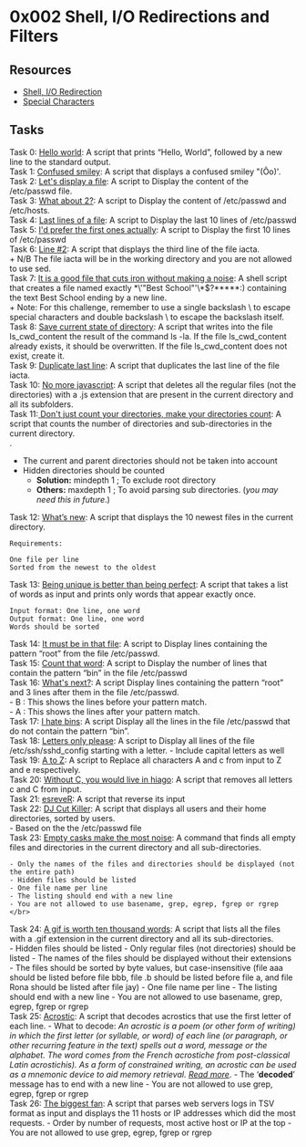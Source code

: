 # 0x002 Shell, I/O Redirections and Filters</br>
## Resources </br>
+ [Shell, I/O Redirection](http://linuxcommand.org/lc3_lts0070.php)
+ [Special Characters](http://mywiki.wooledge.org/BashGuide/SpecialCharacters)
## Tasks

Task 0: [Hello world](https://github.com/Hiluhree/alx-system_engineering-devops/blob/master/0x02-shell_redirections/0-hello_world): A script that prints “Hello, World”, followed by a new line to the standard output.</br>
Task 1: [Confused smiley](https://github.com/Hiluhree/alx-system_engineering-devops/blob/master/0x02-shell_redirections/1-confused_smiley): A script that displays a confused smiley "(Ôo)'.</br>
Task 2: [Let's display a file](https://github.com/Hiluhree/alx-system_engineering-devops/blob/master/0x02-shell_redirections/2-hellofile): A script to Display the content of the /etc/passwd file.</br>
Task 3: [What about 2?](https://github.com/Hiluhree/alx-system_engineering-devops/blob/master/0x02-shell_redirections/3-twofiles): A script to Display the content of /etc/passwd and /etc/hosts.</br>
Task 4: [Last lines of a file](https://github.com/Hiluhree/alx-system_engineering-devops/blob/master/0x02-shell_redirections/4-lastlines): A script to Display the last 10 lines of /etc/passwd</br>
Task 5: [I'd prefer the first ones actually](https://github.com/Hiluhree/alx-system_engineering-devops/blob/master/0x02-shell_redirections/5-firstlines): A script to Display the first 10 lines of /etc/passwd</br>
Task 6: [Line #2](https://github.com/Hiluhree/alx-system_engineering-devops/blob/master/0x02-shell_redirections/6-third_line): A script that displays the third line of the file iacta.</br>
	+ N/B The file iacta will be in the working directory and you are not allowed to use sed.
</br>
Task 7: [It is a good file that cuts iron without making a noise](https://github.com/Hiluhree/alx-system_engineering-devops/blob/master/0x02-shell_redirections/7-file): A shell script that creates a file named exactly \*\\'"Best School"\'\\*$\?\*\*\*\*\*:) containing the text Best School ending by a new line.</br>
	+ Note: For this challenge, remember to use a single backslash \ to escape special characters and double backslash \\ to escape the backslash itself.
</br>
Task 8: [Save current state of directory](https://github.com/Hiluhree/alx-system_engineering-devops/blob/master/0x02-shell_redirections/8-cwd_state): A script that writes into the file ls_cwd_content the result of the command ls -la. If the file ls_cwd_content already exists, it should be overwritten. If the file ls_cwd_content does not exist, create it.</br>
Task 9: [Duplicate last line](https://github.com/Hiluhree/alx-system_engineering-devops/blob/master/0x02-shell_redirections/9-duplicate_last_line): A script that duplicates the last line of the file iacta.</br>
Task 10: [No more javascript](https://github.com/Hiluhree/alx-system_engineering-devops/blob/master/0x02-shell_redirections/10-no_more_js): A script that deletes all the regular files (not the directories) with a .js extension that are present in the current directory and all its subfolders.</br>
Task 11:[ Don't just count your directories, make your directories count](): A script that counts the number of directories and sub-directories in the current directory.</br>.
- The current and parent directories should not be taken into account
- Hidden directories should be counted</br>
	+ **Solution:** mindepth 1 ; To exclude root directory
	+ **Others:** maxdepth 1 ; To avoid parsing sub directories. (*you may need this in future*.)

Task 12: [What’s new](https://github.com/Hiluhree/alx-system_engineering-devops/blob/master/0x02-shell_redirections/12-newest_files): A script that displays the 10 newest files in the current directory.</br>


	Requirements:

	One file per line
	Sorted from the newest to the oldest

Task 13: [Being unique is better than being perfect](https://github.com/Hiluhree/alx-system_engineering-devops/blob/master/0x02-shell_redirections/13-unique): A script that takes a list of words as input and prints only words that appear exactly once.</br>

	Input format: One line, one word
	Output format: One line, one word
	Words should be sorted
Task 14: [It must be in that file](https://github.com/Hiluhree/alx-system_engineering-devops/blob/master/0x02-shell_redirections/14-findthatword): A script to Display lines containing the pattern “root” from the file /etc/passwd.</br>
Task 15: [Count that word](https://github.com/Hiluhree/alx-system_engineering-devops/blob/master/0x02-shell_redirections/15-countthatword): A script to Display the number of lines that contain the pattern “bin” in the file /etc/passwd</br>
Task 16: [What's next?](https://github.com/Hiluhree/alx-system_engineering-devops/blob/master/0x02-shell_redirections/16-whatsnext): A script  Display lines containing the pattern “root” and 3 lines after them in the file /etc/passwd.</br>
	- B : This shows the lines before your pattern match.</br>
	- A : This shows the lines after your pattern match.</br>
Task 17: [I hate bins](https://github.com/Hiluhree/alx-system_engineering-devops/blob/master/0x02-shell_redirections/17-hidethisword): A script Display all the lines in the file /etc/passwd that do not contain the pattern “bin”.</br>
Task 18: [Letters only please](https://github.com/Hiluhree/alx-system_engineering-devops/blob/master/0x02-shell_redirections/18-letteronly): A script to Display all lines of the file /etc/ssh/sshd_config starting with a letter.
	- Include capital letters as well </br>
Task 19: [A to Z](https://github.com/Hiluhree/alx-system_engineering-devops/blob/master/0x02-shell_redirections/19-AZ): A script to Replace all characters A and c from input to Z and e respectively.</br>
Task 20: [Without C, you would live in hiago](https://github.com/Hiluhree/alx-system_engineering-devops/blob/master/0x02-shell_redirections/20-hiago): A script that removes all letters c and C from input.</br>
Task 21: [esreveR](https://github.com/Hiluhree/alx-system_engineering-devops/blob/master/0x02-shell_redirections/21-reverse): A script that reverse its input</br>
Task 22: [DJ Cut Killer](https://github.com/Hiluhree/alx-system_engineering-devops/blob/master/0x02-shell_redirections/22-users_and_homes): A script that displays all users and their home directories, sorted by users.</br>
	- Based on the the /etc/passwd file </br>
Task 23: [Empty casks make the most noise](https://github.com/Hiluhree/alx-system_engineering-devops/blob/master/0x02-shell_redirections/100-empty_casks): A command that finds all empty files and directories in the current directory and all sub-directories.</br>

	- Only the names of the files and directories should be displayed (not the entire path)
	- Hidden files should be listed
	- One file name per line
	- The listing should end with a new line
	- You are not allowed to use basename, grep, egrep, fgrep or rgrep </br>
Task 24: [A gif is worth ten thousand words](https://github.com/Hiluhree/alx-system_engineering-devops/blob/master/0x02-shell_redirections/101-gifs): A script that lists all the files with a .gif extension in the current directory and all its sub-directories.</br>
	- Hidden files should be listed
	- Only regular files (not directories) should be listed
	- The names of the files should be displayed without their extensions
	- The files should be sorted by byte values, but case-insensitive (file aaa should be listed before file bbb, file .b should be listed before file a, and file Rona should be listed after file jay)
	- One file name per line
	- The listing should end with a new line
	- You are not allowed to use basename, grep, egrep, fgrep or rgrep</br>
Task 25: [Acrostic](https://github.com/Hiluhree/alx-system_engineering-devops/blob/master/0x02-shell_redirections/102-acrostic): A script that decodes acrostics that use the first letter of each line.
	- What to decode: *An acrostic is a poem (or other form of writing) in which the first letter (or syllable, or word) of each line (or paragraph, or other recurring feature in the text) spells out a word, message or the alphabet. The word comes from the French acrostiche from post-classical Latin acrostichis). As a form of constrained writing, an acrostic can be used as a mnemonic device to aid memory retrieval. [Read more](https://en.wikipedia.org/wiki/Acrostic)*.
	- The ‘**decoded**’ message has to end with a new line
	- You are not allowed to use grep, egrep, fgrep or rgrep </br>
Task 26: [The biggest fan](https://github.com/Hiluhree/alx-system_engineering-devops/blob/master/0x02-shell_redirections/103-the_biggest_fan):  A script that parses web servers logs in TSV format as input and displays the 11 hosts or IP addresses which did the most requests.
	- Order by number of requests, most active host or IP at the top
	- You are not allowed to use grep, egrep, fgrep or rgrep
